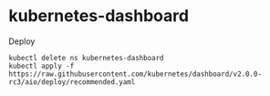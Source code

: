 # kubernetes-dashboard

Deploy

```
kubectl delete ns kubernetes-dashboard
kubectl apply -f https://raw.githubusercontent.com/kubernetes/dashboard/v2.0.0-rc3/aio/deploy/recommended.yaml
```
